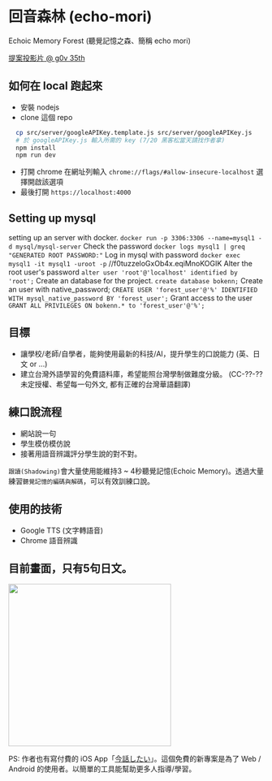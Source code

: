# 回音森林 (echo-mori)
Echoic Memory Forest (聽覺記憶之森、簡稱 echo mori)

[提案投影片 @ g0v 35th](https://docs.google.com/presentation/d/1DMdIVLqwIjcZRoVV7quEEByhs_opCq0Q8VC1tB6H8ew/edit?usp=sharing)

## 如何在 local 跑起來

* 安裝 nodejs
* clone 這個 repo
```sh
  cp src/server/googleAPIKey.template.js src/server/googleAPIKey.js
  # 於 googleAPIKey.js 輸入所需的 key (7/20 黑客松當天請找作者拿)
  npm install
  npm run dev
```
* 打開 chrome 在網址列輸入 `chrome://flags/#allow-insecure-localhost` 選擇開啟該選項
* 最後打開 `https://localhost:4000`

## Setting up mysql
setting up an server with docker.
`docker run -p 3306:3306 --name=mysql1 -d mysql/mysql-server`
Check the password
`docker logs mysql1 | greq "GENERATED ROOT PASSWORD:"`
Log in mysql with password
`docker exec mysql1 -it mysql1 -uroot -p` //f0tuzzeloGxOb4x.eqiMnoKOGIK
Alter the root user's password
`alter user 'root'@'localhost' identified by 'root';`
Create an database for the project.
`create database bokenn;`
Create an user with native_password;
`CREATE USER 'forest_user'@'%' IDENTIFIED WITH mysql_native_password BY 'forest_user';`
Grant access to the user
`GRANT ALL PRIVILEGES ON bokenn.* to 'forest_user'@'%';`
## 目標
 - 讓學校/老師/自學者，能夠使用最新的科技/AI，提升學生的口說能力 (英、日文 or ...)
 - 建立台灣外語學習的免費語料庫，希望能照台灣學制做難度分級。 (CC-??-?? 未定授權、希望每一句外文, 都有正確的台灣華語翻譯)

## 練口說流程
 * 網站說一句
 * 學生模仿模仿說
 * 接著用語音辨識評分學生說的對不對。

`跟讀(Shadowing)`會大量使用能維持3 ~ 4秒聽覺記憶(Echoic Memory)。透過大量練習`聽覺記憶的編碼與解碼`，可以有效訓練口說。

## 使用的技術
  - Google TTS (文字轉語音)
  - Chrome 語音辨識

## 目前畫面，只有5句日文。
<img src="https://raw.githubusercontent.com/wangchou/echo-mori/master/img/20190713.jpg" height="320">

PS: 作者也有寫付費的 iOS App「[今話したい](https://github.com/wangchou/Shadowing)」。這個免費的新專案是為了 Web / Android 的使用者。以簡單的工具能幫助更多人指導/學習。
